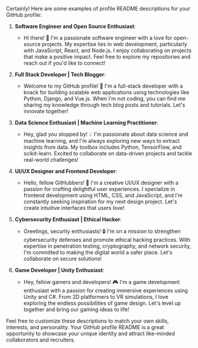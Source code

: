 Certainly! Here are some examples of profile README descriptions for your GitHub profile:

1. **Software Engineer and Open Source Enthusiast**:
   - Hi there! 👋 I'm a passionate software engineer with a love for open-source projects. My expertise lies in web development, particularly with JavaScript, React, and Node.js. I enjoy collaborating on projects that make a positive impact. Feel free to explore my repositories and reach out if you'd like to connect!

2. **Full Stack Developer | Tech Blogger**:
   - Welcome to my GitHub profile! 🚀 I'm a full-stack developer with a knack for building scalable web applications using technologies like Python, Django, and Vue.js. When I'm not coding, you can find me sharing my knowledge through tech blog posts and tutorials. Let's innovate together!

3. **Data Science Enthusiast | Machine Learning Practitioner**:
   - Hey, glad you stopped by! 💡 I'm passionate about data science and machine learning, and I'm always exploring new ways to extract insights from data. My toolbox includes Python, TensorFlow, and scikit-learn. Excited to collaborate on data-driven projects and tackle real-world challenges!

4. **UI/UX Designer and Frontend Developer**:
   - Hello, fellow GitHubbers! 👋 I'm a creative UI/UX designer with a passion for crafting delightful user experiences. I specialize in frontend development using HTML, CSS, and JavaScript, and I'm constantly seeking inspiration for my next design project. Let's create intuitive interfaces that users love!

5. **Cybersecurity Enthusiast | Ethical Hacker**:
   - Greetings, security enthusiasts! 🔒 I'm on a mission to strengthen cybersecurity defenses and promote ethical hacking practices. With expertise in penetration testing, cryptography, and network security, I'm committed to making the digital world a safer place. Let's collaborate on secure solutions!

6. **Game Developer | Unity Enthusiast**:
   - Hey, fellow gamers and developers! 🎮 I'm a game development enthusiast with a passion for creating immersive experiences using Unity and C#. From 2D platformers to VR simulations, I love exploring the endless possibilities of game design. Let's level up together and bring our gaming ideas to life!

Feel free to customize these descriptions to match your own skills, interests, and personality. Your GitHub profile README is a great opportunity to showcase your unique identity and attract like-minded collaborators and recruiters.

